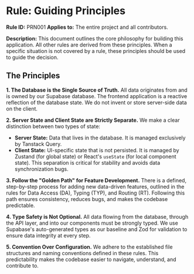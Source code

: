 # Rule: Guiding Principles

**Rule ID:** PRN001
**Applies to:** The entire project and all contributors.

**Description:** This document outlines the core philosophy for building this application. All other rules are derived from these principles. When a specific situation is not covered by a rule, these principles should be used to guide the decision.

## The Principles

**1. The Database is the Single Source of Truth.**
All data originates from and is owned by our Supabase database. The frontend application is a reactive reflection of the database state. We do not invent or store server-side data on the client.

**2. Server State and Client State are Strictly Separate.**
We make a clear distinction between two types of state:
- **Server State:** Data that lives in the database. It is managed exclusively by Tanstack Query.
- **Client State:** UI-specific state that is not persisted. It is managed by Zustand (for global state) or React's `useState` (for local component state).
This separation is critical for stability and avoids data synchronization bugs.

**3. Follow the "Golden Path" for Feature Development.**
There is a defined, step-by-step process for adding new data-driven features, outlined in the rules for Data Access (DA), Typing (TYP), and Routing (RT). Following this path ensures consistency, reduces bugs, and makes the codebase predictable.

**4. Type Safety is Not Optional.**
All data flowing from the database, through the API layer, and into our components must be strongly typed. We use Supabase's auto-generated types as our baseline and Zod for validation to ensure data integrity at every step.

**5. Convention Over Configuration.**
We adhere to the established file structures and naming conventions defined in these rules. This predictability makes the codebase easier to navigate, understand, and contribute to.